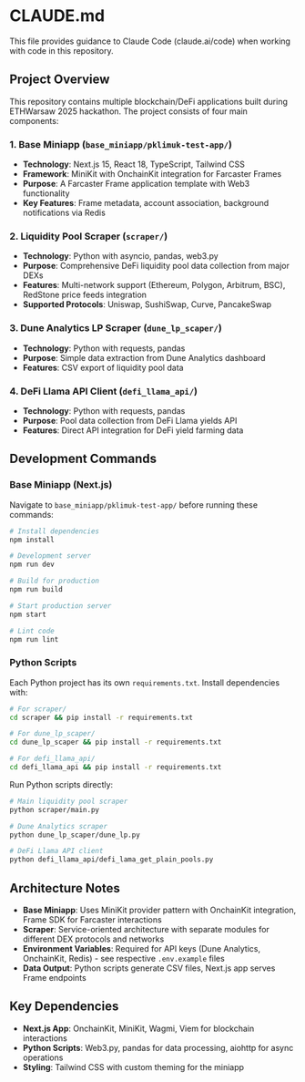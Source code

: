 # CLAUDE.md

This file provides guidance to Claude Code (claude.ai/code) when working with code in this repository.

## Project Overview

This repository contains multiple blockchain/DeFi applications built during ETHWarsaw 2025 hackathon. The project consists of four main components:

### 1. Base Miniapp (`base_miniapp/pklimuk-test-app/`)
- **Technology**: Next.js 15, React 18, TypeScript, Tailwind CSS
- **Framework**: MiniKit with OnchainKit integration for Farcaster Frames
- **Purpose**: A Farcaster Frame application template with Web3 functionality
- **Key Features**: Frame metadata, account association, background notifications via Redis

### 2. Liquidity Pool Scraper (`scraper/`)
- **Technology**: Python with asyncio, pandas, web3.py
- **Purpose**: Comprehensive DeFi liquidity pool data collection from major DEXs
- **Features**: Multi-network support (Ethereum, Polygon, Arbitrum, BSC), RedStone price feeds integration
- **Supported Protocols**: Uniswap, SushiSwap, Curve, PancakeSwap

### 3. Dune Analytics LP Scraper (`dune_lp_scaper/`)
- **Technology**: Python with requests, pandas
- **Purpose**: Simple data extraction from Dune Analytics dashboard
- **Features**: CSV export of liquidity pool data

### 4. DeFi Llama API Client (`defi_llama_api/`)
- **Technology**: Python with requests, pandas
- **Purpose**: Pool data collection from DeFi Llama yields API
- **Features**: Direct API integration for DeFi yield farming data

## Development Commands

### Base Miniapp (Next.js)
Navigate to `base_miniapp/pklimuk-test-app/` before running these commands:

```bash
# Install dependencies
npm install

# Development server
npm run dev

# Build for production  
npm run build

# Start production server
npm start

# Lint code
npm run lint
```

### Python Scripts
Each Python project has its own `requirements.txt`. Install dependencies with:

```bash
# For scraper/
cd scraper && pip install -r requirements.txt

# For dune_lp_scaper/
cd dune_lp_scaper && pip install -r requirements.txt

# For defi_llama_api/
cd defi_llama_api && pip install -r requirements.txt
```

Run Python scripts directly:
```bash
# Main liquidity pool scraper
python scraper/main.py

# Dune Analytics scraper  
python dune_lp_scaper/dune_lp.py

# DeFi Llama API client
python defi_llama_api/defi_lama_get_plain_pools.py
```

## Architecture Notes

- **Base Miniapp**: Uses MiniKit provider pattern with OnchainKit integration, Frame SDK for Farcaster interactions
- **Scraper**: Service-oriented architecture with separate modules for different DEX protocols and networks
- **Environment Variables**: Required for API keys (Dune Analytics, OnchainKit, Redis) - see respective `.env.example` files
- **Data Output**: Python scripts generate CSV files, Next.js app serves Frame endpoints

## Key Dependencies

- **Next.js App**: OnchainKit, MiniKit, Wagmi, Viem for blockchain interactions
- **Python Scripts**: Web3.py, pandas for data processing, aiohttp for async operations
- **Styling**: Tailwind CSS with custom theming for the miniapp